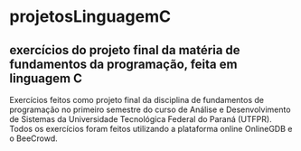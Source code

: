 # projetosLinguagemC
exercícios do projeto final da matéria de fundamentos da programação, feita em linguagem C
-------------------------------------------------------------------------------------------
Exercícios feitos como projeto final da disciplina de fundamentos de programação no primeiro semestre do curso de Análise e Desenvolvimento de Sistemas 
da Universidade Tecnológica Federal do Paraná (UTFPR). Todos os exercícios foram feitos utilizando a plataforma online OnlineGDB e o BeeCrowd.
